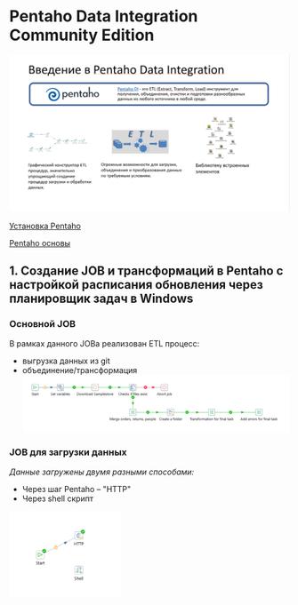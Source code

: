 # Pentaho Data Integration Community Edition

![](https://github.com/Artem-ne-Artem/Data-engineering-DL/blob/master/DE-101%20Modules/Module04/Pentaho/img/Pentaho.png)

[Установка Pentaho](https://www.youtube.com/watch?v=RL-EZCi51gc)

[Pentaho основы](https://www.youtube.com/watch?v=K3X9wIC0jO8)

## 1. Создание JOB и трансформаций в Pentaho с настройкой расписания обновления через планировщик задач в Windows

### Основной JOB
В рамках данного JOBа реализован ETL процесс:
- выгрузка данных из git
- объединение/трансформация
![Основной JOB](https://github.com/Artem-ne-Artem/Data-engineering-DL/blob/master/DE-101%20Modules/Module04/Pentaho/img/main1_job.png)

### JOB для загрузки данных
*Данные загружены двумя разными способами:*
- Через шаг Pentaho – "HTTP"
- Через shell скрипт

<img src="https://github.com/Artem-ne-Artem/Data-engineering-DL/blob/master/DE-101%20Modules/Module04/Pentaho/img/job_download_samplestore.png" width = "200">
